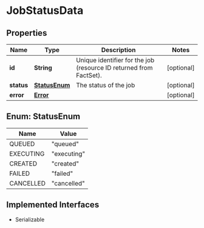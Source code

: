 

# JobStatusData


## Properties

Name | Type | Description | Notes
------------ | ------------- | ------------- | -------------
**id** | **String** | Unique identifier for the job (resource ID returned from FactSet). |  [optional]
**status** | [**StatusEnum**](#StatusEnum) | The status of the job |  [optional]
**error** | [**Error**](Error.md) |  |  [optional]



## Enum: StatusEnum

Name | Value
---- | -----
QUEUED | &quot;queued&quot;
EXECUTING | &quot;executing&quot;
CREATED | &quot;created&quot;
FAILED | &quot;failed&quot;
CANCELLED | &quot;cancelled&quot;


## Implemented Interfaces

* Serializable


